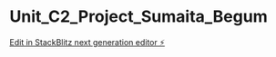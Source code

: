 # Unit_C2_Project_Sumaita_Begum

[Edit in StackBlitz next generation editor ⚡️](https://stackblitz.com/~/github.com/sumaitab1/Unit_C2_Project_Sumaita_Begum)
